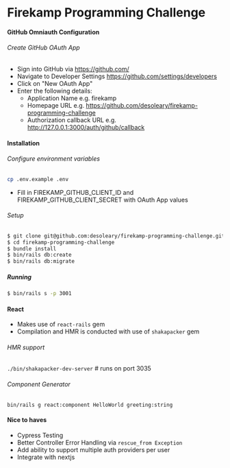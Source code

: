 # Firekamp Programming Challenge

#### GitHub Omniauth Configuration

###### Create GitHub OAuth App

- Sign into GitHub via https://github.com/
- Navigate to Developer Settings https://github.com/settings/developers
- Click on "New OAuth App"
- Enter the following details:
  - Application Name e.g. firekamp
  - Homepage URL e.g. https://github.com/desoleary/firekamp-programming-challenge
  - Authorization callback URL e.g. http://127.0.0.1:3000/auth/github/callback

#### Installation

###### Configure environment variables

```bash
cp .env.example .env
```
- Fill in FIREKAMP_GITHUB_CLIENT_ID and FIREKAMP_GITHUB_CLIENT_SECRET with OAuth App values

###### Setup

```bash
$ git clone git@github.com:desoleary/firekamp-programming-challenge.git
$ cd firekamp-programming-challenge
$ bundle install
$ bin/rails db:create
$ bin/rails db:migrate
```

##### Running
```bash
$ bin/rails s -p 3001
```

#### React
- Makes use of `react-rails` gem
- Compilation and HMR is conducted with use of `shakapacker` gem

###### HMR support
`./bin/shakapacker-dev-server` # runs on port 3035

###### Component Generator
`bin/rails g react:component HelloWorld greeting:string`

#### Nice to haves
- Cypress Testing
- Better Controller Error Handling via `rescue_from Exception`
- Add ability to support multiple auth providers per user
- Integrate with nextjs
